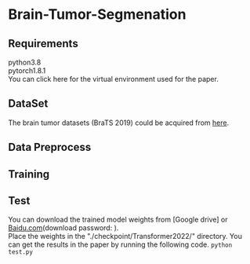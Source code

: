 # Brain-Tumor-Segmenation
## Requirements
python3.8  
pytorch1.8.1  
You can click here for the virtual environment used for the paper.
## DataSet
The brain tumor datasets (BraTS 2019) could be acquired from [here](https://ipp.cbica.upenn.edu/).
## Data Preprocess
## Training
## Test
You can download the trained model weights from [Google drive] or [Baidu.com](https://ipp.cbica.upenn.edu/)(download password: ).  
Place the weights in the "./checkpoint/Transformer2022/" directory. You can get the results in the paper by running the following code.
` python test.py `
